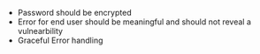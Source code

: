 * Password should be encrypted 
* Error for end user should be meaningful and should not reveal a vulnearbility
* Graceful Error handling 